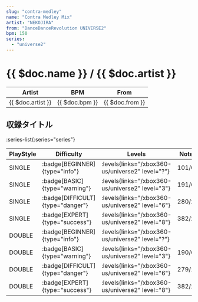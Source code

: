 ```yaml
---
slug: "contra-medley"
name: "Contra Medley Mix"
artist: "NEKOJIRA"
from: "DanceDanceRevolution UNIVERSE2"
bpm: 150
series:
  - "universe2"
---
```


# {{ $doc.name }} / {{ $doc.artist }}

|Artist|BPM|From|
|------|---|----|
|{{ $doc.artist }}|{{ $doc.bpm }}|{{ $doc.from }}|

## 収録タイトル

:series-list{:series="series"}

|PlayStyle|Difficulty|Levels|Notes|Movie|
|---------|----------|------|-----|-----|
|SINGLE| :badge[BEGINNER]{type="info"}| :levels{links="/xbox360-us/universe2" level="?"}|101/0||
|SINGLE| :badge[BASIC]{type="warning"}| :levels{links="/xbox360-us/universe2" level="3"}|191/6||
|SINGLE| :badge[DIFFICULT]{type="danger"}| :levels{links="/xbox360-us/universe2" level="6"}|280/20||
|SINGLE| :badge[EXPERT]{type="success"}| :levels{links="/xbox360-us/universe2" level="8"}|382/24||
|DOUBLE| :badge[BEGINNER]{type="info"}| :levels{links="/xbox360-us/universe2" level="?"}|||
|DOUBLE| :badge[BASIC]{type="warning"}| :levels{links="/xbox360-us/universe2" level="3"}|190/6||
|DOUBLE| :badge[DIFFICULT]{type="danger"}| :levels{links="/xbox360-us/universe2" level="6"}|279/19||
|DOUBLE| :badge[EXPERT]{type="success"}| :levels{links="/xbox360-us/universe2" level="8"}|382/24||
